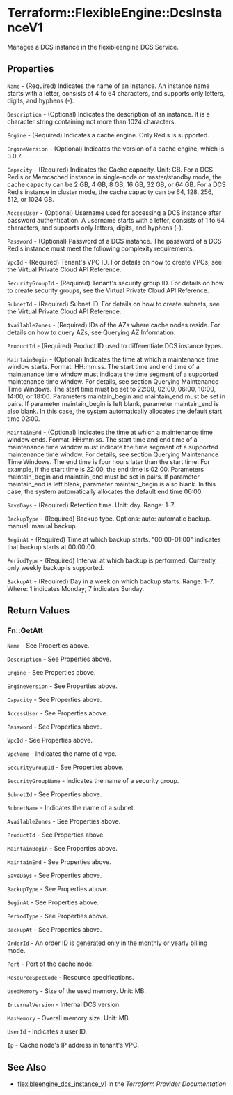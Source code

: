 # Terraform::FlexibleEngine::DcsInstanceV1

Manages a DCS instance in the flexibleengine DCS Service.

## Properties

`Name` - (Required) Indicates the name of an instance. An instance name starts with a letter, consists of 4 to 64 characters, and supports only letters, digits, and hyphens (-).

`Description` - (Optional) Indicates the description of an instance. It is a character string containing not more than 1024 characters.

`Engine` - (Required) Indicates a cache engine. Only Redis is supported.

`EngineVersion` - (Optional) Indicates the version of a cache engine, which is 3.0.7.

`Capacity` - (Required) Indicates the Cache capacity. Unit: GB. For a DCS Redis or Memcached instance in single-node or master/standby mode, the cache capacity can be 2 GB, 4 GB, 8 GB, 16 GB, 32 GB, or 64 GB. For a DCS Redis instance in cluster mode, the cache capacity can be 64, 128, 256, 512, or 1024 GB.

`AccessUser` - (Optional) Username used for accessing a DCS instance after password authentication. A username starts with a letter, consists of 1 to 64 characters, and supports only letters, digits, and hyphens (-).

`Password` - (Optional) Password of a DCS instance. The password of a DCS Redis instance must meet the following complexity requirements:.

`VpcId` - (Required) Tenant's VPC ID. For details on how to create VPCs, see the Virtual Private Cloud API Reference.

`SecurityGroupId` - (Required) Tenant's security group ID. For details on how to create security groups, see the Virtual Private Cloud API Reference.

`SubnetId` - (Required) Subnet ID. For details on how to create subnets, see the Virtual Private Cloud API Reference.

`AvailableZones` - (Required) IDs of the AZs where cache nodes reside. For details on how to query AZs, see Querying AZ Information.

`ProductId` - (Required) Product ID used to differentiate DCS instance types.

`MaintainBegin` - (Optional) Indicates the time at which a maintenance time window starts. Format: HH:mm:ss. The start time and end time of a maintenance time window must indicate the time segment of a supported maintenance time window. For details, see section Querying Maintenance Time Windows. The start time must be set to 22:00, 02:00, 06:00, 10:00, 14:00, or 18:00. Parameters maintain_begin and maintain_end must be set in pairs. If parameter maintain_begin is left blank, parameter maintain_end is also blank. In this case, the system automatically allocates the default start time 02:00.

`MaintainEnd` - (Optional) Indicates the time at which a maintenance time window ends. Format: HH:mm:ss. The start time and end time of a maintenance time window must indicate the time segment of a supported maintenance time window. For details, see section Querying Maintenance Time Windows. The end time is four hours later than the start time. For example, if the start time is 22:00, the end time is 02:00. Parameters maintain_begin and maintain_end must be set in pairs. If parameter maintain_end is left blank, parameter maintain_begin is also blank. In this case, the system automatically allocates the default end time 06:00.

`SaveDays` - (Required) Retention time. Unit: day. Range: 1–7.

`BackupType` - (Required) Backup type. Options: auto: automatic backup. manual: manual backup.

`BeginAt` - (Required) Time at which backup starts. "00:00-01:00" indicates that backup starts at 00:00:00.

`PeriodType` - (Required) Interval at which backup is performed. Currently, only weekly backup is supported.

`BackupAt` - (Required) Day in a week on which backup starts. Range: 1–7. Where: 1 indicates Monday; 7 indicates Sunday.


## Return Values

### Fn::GetAtt

`Name` - See Properties above.

`Description` - See Properties above.

`Engine` - See Properties above.

`EngineVersion` - See Properties above.

`Capacity` - See Properties above.

`AccessUser` - See Properties above.

`Password` - See Properties above.

`VpcId` - See Properties above.

`VpcName` - Indicates the name of a vpc.

`SecurityGroupId` - See Properties above.

`SecurityGroupName` - Indicates the name of a security group.

`SubnetId` - See Properties above.

`SubnetName` - Indicates the name of a subnet.

`AvailableZones` - See Properties above.

`ProductId` - See Properties above.

`MaintainBegin` - See Properties above.

`MaintainEnd` - See Properties above.

`SaveDays` - See Properties above.

`BackupType` - See Properties above.

`BeginAt` - See Properties above.

`PeriodType` - See Properties above.

`BackupAt` - See Properties above.

`OrderId` - An order ID is generated only in the monthly or yearly billing mode.

`Port` - Port of the cache node.

`ResourceSpecCode` - Resource specifications.

`UsedMemory` - Size of the used memory. Unit: MB.

`InternalVersion` - Internal DCS version.

`MaxMemory` - Overall memory size. Unit: MB.

`UserId` - Indicates a user ID.

`Ip` - Cache node's IP address in tenant's VPC.

## See Also

* [flexibleengine_dcs_instance_v1](https://www.terraform.io/docs/providers/flexibleengine/r/dcs_instance_v1.html) in the _Terraform Provider Documentation_